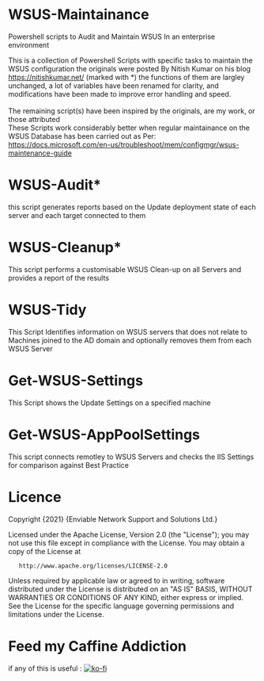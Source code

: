 # WSUS-Maintainance
Powershell scripts to Audit and Maintain WSUS In an enterprise environment

This is a collection of Powershell Scripts with specific tasks to maintain the WSUS configuration
the originals were posted By Nitish Kumar on his blog https://nitishkumar.net/ (marked with \*)
the functions of them are largley unchanged, a lot of variables have been renamed for clarity, and modifications have been made to improve error handling and speed. <br><br>
The remaining script(s) have been inspired by the originals, are my work, or those attributed<br>
These Scripts work considerably better when regular maintainance on the WSUS Database has been carried out as Per: <br>
https://docs.microsoft.com/en-us/troubleshoot/mem/configmgr/wsus-maintenance-guide

# WSUS-Audit\*
this script generates reports based on the Update deployment state of each server and each target connected to them

# WSUS-Cleanup\*
This script performs a customisable WSUS Clean-up on all Servers and provides a report of the results

# WSUS-Tidy
This Script Identifies information on WSUS servers that does not relate to Machines joined to the AD domain and optionally removes them from each WSUS Server

# Get-WSUS-Settings
This Script shows the Update Settings on a specified machine

# Get-WSUS-AppPoolSettings
This script connects remotley to WSUS Servers and checks the IIS Settings for comparison against Best Practice

# Licence
   Copyright {2021} {Enviable Network Support and Solutions Ltd.}

   Licensed under the Apache License, Version 2.0 (the "License");
   you may not use this file except in compliance with the License.
   You may obtain a copy of the License at

       http://www.apache.org/licenses/LICENSE-2.0

   Unless required by applicable law or agreed to in writing, software
   distributed under the License is distributed on an "AS IS" BASIS,
   WITHOUT WARRANTIES OR CONDITIONS OF ANY KIND, either express or implied.
   See the License for the specific language governing permissions and
   limitations under the License.

# Feed my Caffine Addiction
if any of this is useful : [![ko-fi](https://www.ko-fi.com/img/githubbutton_sm.svg)](https://ko-fi.com/Z8Z21XJ08)
